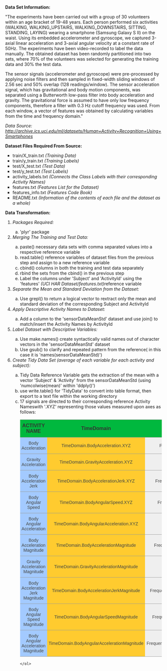 <p><b>Data Set Information:</b></p>
<p>"The experiments have been carried out with a group of 30 volunteers within an age bracket of 19-48 years. Each person performed six activities (WALKING, WALKING_UPSTAIRS, WALKING_DOWNSTAIRS, SITTING, STANDING, LAYING) wearing a smartphone (Samsung Galaxy S II) on the waist. Using its embedded accelerometer and gyroscope, we captured 3-axial linear acceleration and 3-axial angular velocity at a constant rate of 50Hz. The experiments have been video-recorded to label the data manually. The obtained dataset has been randomly partitioned into two sets, where 70% of the volunteers was selected for generating the training data and 30% the test data.

The sensor signals (accelerometer and gyroscope) were pre-processed by applying noise filters and then sampled in fixed-width sliding windows of 2.56 sec and 50% overlap (128 readings/window). The sensor acceleration signal, which has gravitational and body motion components, was separated using a Butterworth low-pass filter into body acceleration and gravity. The gravitational force is assumed to have only low frequency components, therefore a filter with 0.3 Hz cutoff frequency was used. From each window, a vector of features was obtained by calculating variables from the time and frequency domain."</p>
  <p><i>Data Source: <a href = "http://archive.ics.uci.edu/ml/datasets/Human+Activity+Recognition+Using+Smartphones">http://archive.ics.uci.edu/ml/datasets/Human+Activity+Recognition+Using+Smartphones </a></i></p>
  
<p><b>Dataset Files Required From Source:</b></p>
<ul style="list-style-type:square">
  <li>train/X_train.txt <i>(Training Data)</i></li>
  <li>train/y_train.txt <i>(Training Labels)</i></li>
  <li>test/X_test.txt <i>(Test Data)</i></li>
  <li>test/y_test.txt <i>(Test Labels)</i></li>
  <li>activity_labels.txt <i>(Connects the Class Labels with their corresponding Activity Names)</i></li>
  <li>features.txt <i>(Features List for the Dataset)</i></li>
  <li>features_info.txt <i>(Features Code Book)</i></li>
  <li>README.txt <i>(Information of the contents of each file and the dataset as a whole)</i></li>
</ul>

<p><b>Data Transformation:</b></p>

<ol type="1">

   <li><i>Packages Required:</i></li>
    <ol type="a">
      <li>'plyr' package</li>
    </ol>
    
  <li><i>Merging The Training and Test Data:</i></li>
    <ol type="a">
      <li>paste() necessary data sets with comma separated values into a respective reference variable</li>
      <li>read.table() reference variables of dataset files from the previous step and assign to a new reference variable</li>
      <li>cbind() columns in both the training and test data separately</li> 
      <li>rbind the sets from the cbind() in the previous step</li>
      <li>Label the columns under 'Subject' and 'ActivityId' using the 'features' <i>(UCI HAR Dataset/features.txt)</i>reference         variable</li>
    </ol>
  
  <li><i>Separate the Mean and Standard Deviation from the Dataset:</i></li>
    <ol type="a">
      <li>Use grepl() to return a logical vector to rextract only the mean and standard deviation of the
        corresponding Subject and ActivityId</li>
    </ol>
  
  <li><i>Apply Descriptive Activity Names to Dataset:</i></li>
    <ol type="a">
      <li>Add a column to the 'sensorDataMeanStd' dataset and use join() to match/insert the Activity Names by ActivityId</li>
    </ol>
  <li><i>Label Dataset with Descriptive Variables:</i></li>
  <ol type="a">
      <li>Use make.names() create syntactically valid names out of character vectors in the 'sensorDataMeanStd' dataset</li>
      <li>Use gsub() to clarify and repeated pattern from the reference( in this case it is 'names(sensorDataMeanStd)')</li>
    </ol>
  
  <li><i>Create Tidy Data Set (average of each variable for each activity and subject):</i></li>
   <ol type="a">
      <li>Tidy Data Reference Variable gets the extraction of the mean with a vector 'Subject' & 'Activity' from the sensorDataMeanStd (using 'numcolwise(mean)' within 'ddply()')</li>
      <li>use write.table() for 'TidyData' to convert into table format, then export to a text file within the working directory</li>
      <li>17 signals are directed to their corresponding reference Activity Nameswith '.XYZ' representing those values measured upon axes as follows:

     
<style type="text/css">
.tg  {border-collapse:collapse;border-spacing:0;border-color:#999;}
.tg td{font-family:Arial, sans-serif;font-size:14px;padding:10px 5px;border-style:solid;border-width:0px;overflow:hidden;word-break:normal;border-color:#999;color:#444;background-color:#F7FDFA;border-top-width:1px;border-bottom-width:1px;}
.tg th{font-family:Arial, sans-serif;font-size:14px;font-weight:normal;padding:10px 5px;border-style:solid;border-width:0px;overflow:hidden;word-break:normal;border-color:#999;color:#fff;background-color:#26ADE4;border-top-width:1px;border-bottom-width:1px;}
.tg .tg-9wxn{font-weight:bold;font-size:16px;font-family:"Arial Black", Gadget, sans-serif !important;;background-color:#00b83e;color:#333333;text-align:center}
.tg .tg-fxxt{background-color:#a3caff;text-align:center}
.tg .tg-bmek{background-color:#ffcb2f;text-align:center}
.tg .tg-j4kc{background-color:#efefef;text-align:center}
</style>
<table class="tg">
  <tr>
    <th class="tg-9wxn">ACTIVITY NAME</th>
    <th class="tg-9wxn">TimeDomain</th>
    <th class="tg-9wxn">FrequencyDomain</th>
  </tr>
  <tr>
    <td class="tg-fxxt">Body Acceleration</td>
    <td class="tg-bmek">TimeDomain.BodyAcceleration.XYZ</td>
    <td class="tg-j4kc">FrequencyDomain.BodyAcceleration.XYZ</td>
  </tr>
  <tr>
    <td class="tg-fxxt">Gravity Acceleration</td>
    <td class="tg-bmek">TimeDomain.GravityAcceleration.XYZ</td>
    <td class="tg-j4kc"></td>
  </tr>
  <tr>
    <td class="tg-fxxt">Body Acceleration Jerk</td>
    <td class="tg-bmek">TimeDomain.BodyAccelerationJerk.XYZ</td>
    <td class="tg-j4kc">FrequencyDomain.BodyAccelerationJerk.XYZ</td>
  </tr>
  <tr>
    <td class="tg-fxxt">Body Angular Speed</td>
    <td class="tg-bmek">TimeDomain.BodyAngularSpeed.XYZ</td>
    <td class="tg-j4kc">FrequencyDomain.BodyAngularSpeed.XYZ</td>
  </tr>
  <tr>
    <td class="tg-fxxt">Body Angular Acceleration</td>
    <td class="tg-bmek">TimeDomain.BodyAngularAcceleration.XYZ</td>
    <td class="tg-j4kc"></td>
  </tr>
  <tr>
    <td class="tg-fxxt">Body Acceleration Magnitude</td>
    <td class="tg-bmek">TimeDomain.BodyAccelerationMagnitude</td>
    <td class="tg-j4kc">FrequencyDomain.BodyAccelerationMagnitude</td>
  </tr>
  <tr>
    <td class="tg-fxxt">Gravity Acceleration Magnitude</td>
    <td class="tg-bmek">TimeDomain.GravityAccelerationMagnitude</td>
    <td class="tg-j4kc"></td>
  </tr>
  <tr>
    <td class="tg-fxxt">Body Acceleration Jerk Magnitude</td>
    <td class="tg-bmek">TimeDomain.BodyAccelerationJerkMagnitude</td>
    <td class="tg-j4kc">FrequencyDomain.BodyAccelerationJerkMagnitude</td>
  </tr>
  <tr>
    <td class="tg-fxxt">Body Angular Speed Magnitude</td>
    <td class="tg-bmek">TimeDomain.BodyAngularSpeedMagnitude</td>
    <td class="tg-j4kc">FrequencyDomain.BodyAngularSpeedMagnitude</td>
  </tr>
  <tr>
    <td class="tg-fxxt">Body Angular Acceleration Magnitude</td>
    <td class="tg-bmek">TimeDomain.BodyAngularAccelerationMagnitude</td>
    <td class="tg-j4kc">FrequencyDomain.BodyAngularAccelerationMagnitude</td>
  </tr>
</table>

    </ol>
    

</ol>

